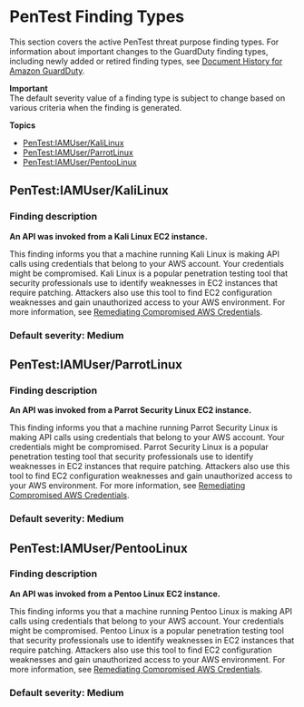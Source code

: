 # PenTest Finding Types<a name="guardduty_pentest"></a>

This section covers the active PenTest threat purpose finding types\. For information about important changes to the GuardDuty finding types, including newly added or retired finding types, see [Document History for Amazon GuardDuty](doc-history.md)\. 

**Important**  
The default severity value of a finding type is subject to change based on various criteria when the finding is generated\.

**Topics**
+ [PenTest:IAMUser/KaliLinux](#pentest1)
+ [PenTest:IAMUser/ParrotLinux](#pentest2)
+ [PenTest:IAMUser/PentooLinux](#pentest3)

## PenTest:IAMUser/KaliLinux<a name="pentest1"></a>

### Finding description<a name="pentest1_description"></a>

**An API was invoked from a Kali Linux EC2 instance\.**

This finding informs you that a machine running Kali Linux is making API calls using credentials that belong to your AWS account\. Your credentials might be compromised\. Kali Linux is a popular penetration testing tool that security professionals use to identify weaknesses in EC2 instances that require patching\. Attackers also use this tool to find EC2 configuration weaknesses and gain unauthorized access to your AWS environment\. For more information, see [Remediating Compromised AWS Credentials](guardduty_remediate.md#compromised-creds)\.

### Default severity: Medium<a name="pentest1_severity"></a>

## PenTest:IAMUser/ParrotLinux<a name="pentest2"></a>

### Finding description<a name="pentest2_description"></a>

**An API was invoked from a Parrot Security Linux EC2 instance\.**

This finding informs you that a machine running Parrot Security Linux is making API calls using credentials that belong to your AWS account\. Your credentials might be compromised\. Parrot Security Linux is a popular penetration testing tool that security professionals use to identify weaknesses in EC2 instances that require patching\. Attackers also use this tool to find EC2 configuration weaknesses and gain unauthorized access to your AWS environment\. For more information, see [Remediating Compromised AWS Credentials](guardduty_remediate.md#compromised-creds)\.

### Default severity: Medium<a name="pentest2_severity"></a>

## PenTest:IAMUser/PentooLinux<a name="pentest3"></a>

### Finding description<a name="pentest3_description"></a>

**An API was invoked from a Pentoo Linux EC2 instance\.**

This finding informs you that a machine running Pentoo Linux is making API calls using credentials that belong to your AWS account\. Your credentials might be compromised\. Pentoo Linux is a popular penetration testing tool that security professionals use to identify weaknesses in EC2 instances that require patching\. Attackers also use this tool to find EC2 configuration weaknesses and gain unauthorized access to your AWS environment\. For more information, see [Remediating Compromised AWS Credentials](guardduty_remediate.md#compromised-creds)\.

### Default severity: Medium<a name="pentest3_severity"></a>